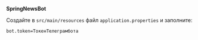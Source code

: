 **SpringNewsBot**

Создайте в `src/main/resources` файл `application.properties` и заполните:

`bot.token=ТокенТелеграмбота`
